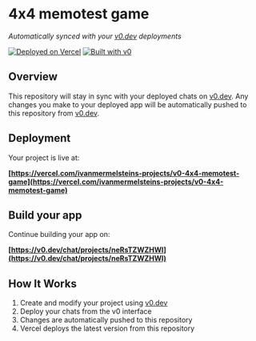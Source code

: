 # 4x4 memotest game

*Automatically synced with your [v0.dev](https://v0.dev) deployments*

[![Deployed on Vercel](https://img.shields.io/badge/Deployed%20on-Vercel-black?style=for-the-badge&logo=vercel)](https://vercel.com/ivanmermelsteins-projects/v0-4x4-memotest-game)
[![Built with v0](https://img.shields.io/badge/Built%20with-v0.dev-black?style=for-the-badge)](https://v0.dev/chat/projects/neRsTZWZHWl)

## Overview

This repository will stay in sync with your deployed chats on [v0.dev](https://v0.dev).
Any changes you make to your deployed app will be automatically pushed to this repository from [v0.dev](https://v0.dev).

## Deployment

Your project is live at:

**[https://vercel.com/ivanmermelsteins-projects/v0-4x4-memotest-game](https://vercel.com/ivanmermelsteins-projects/v0-4x4-memotest-game)**

## Build your app

Continue building your app on:

**[https://v0.dev/chat/projects/neRsTZWZHWl](https://v0.dev/chat/projects/neRsTZWZHWl)**

## How It Works

1. Create and modify your project using [v0.dev](https://v0.dev)
2. Deploy your chats from the v0 interface
3. Changes are automatically pushed to this repository
4. Vercel deploys the latest version from this repository